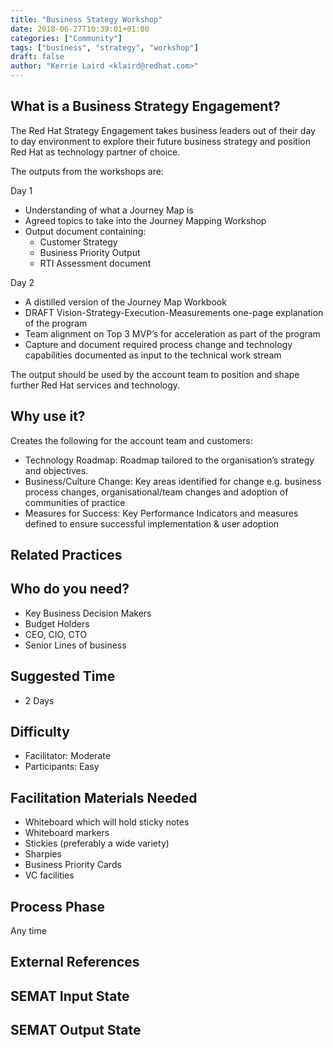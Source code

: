 ```yaml
---
title: "Business Stategy Workshop"
date: 2018-06-27T10:39:01+01:00
categories: ["Community"]
tags: ["business", "strategy", "workshop"]
draft: false
author: "Kerrie Laird <klaird@redhat.com>"
---
```


## What is a Business Strategy Engagement?

The Red Hat Strategy Engagement takes business leaders out of their day to day environment to explore their future business strategy and position Red Hat as technology partner of choice.

The outputs from the workshops are:

Day 1

-  Understanding of what a Journey Map is
-  Agreed topics to take into the Journey Mapping Workshop
-  Output document containing:
    - Customer Strategy
    - Business Priority Output
    - RTI Assessment document

Day 2

-  A distilled version of the Journey Map Workbook
-  DRAFT Vision-Strategy-Execution-Measurements one-page explanation of the program
-  Team alignment on Top 3 MVP’s for acceleration as part of the program
-  Capture and document required process change and technology capabilities documented as input to the technical work stream

The output should be used by the account team to position and shape further Red Hat services and technology.


## Why use it?

Creates the following for the account team and customers:

- Technology Roadmap: Roadmap tailored to the organisation’s strategy and objectives.
- Business/Culture Change: Key areas identified for change e.g. business process changes, organisational/team changes and adoption of communities of practice
- Measures for Success: Key Performance Indicators and measures defined to ensure successful implementation & user adoption


## Related Practices


## Who do you need?

- Key Business Decision Makers
- Budget Holders
- CEO, CIO, CTO
- Senior Lines of business


## Suggested Time

- 2 Days


## Difficulty
- Facilitator: Moderate
- Participants: Easy


## Facilitation Materials Needed

- Whiteboard which will hold sticky notes
- Whiteboard markers
- Stickies (preferably a wide variety)
- Sharpies
- Business Priority Cards
- VC facilities

## Process Phase
Any time

## External References

## SEMAT Input State

## SEMAT Output State
